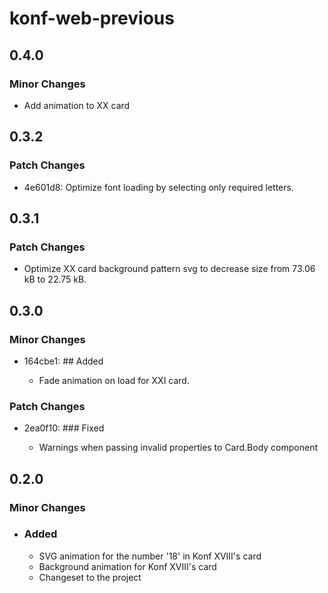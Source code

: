 # konf-web-previous

## 0.4.0

### Minor Changes

- Add animation to XX card

## 0.3.2

### Patch Changes

- 4e601d8: Optimize font loading by selecting only required letters.

## 0.3.1

### Patch Changes

- Optimize XX card background pattern svg to decrease size from 73.06 kB to 22.75 kB.

## 0.3.0

### Minor Changes

- 164cbe1: ## Added

  - Fade animation on load for XXI card.

### Patch Changes

- 2ea0f10: ### Fixed

  - Warnings when passing invalid properties to Card.Body component

## 0.2.0

### Minor Changes

- ### Added

  - SVG animation for the number '18' in Konf XVIII's card
  - Background animation for Konf XVIII's card
  - Changeset to the project
